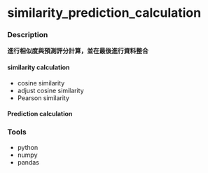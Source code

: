 # similarity_prediction_calculation

### Description 

**進行相似度與預測評分計算，並在最後進行資料整合**

#### similarity calculation
* cosine similarity
* adjust cosine similarity
* Pearson similarity

#### Prediction calculation



### Tools
* python
* numpy
* pandas
 
  
